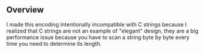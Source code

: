 ## Overview
I made this encoding intentionally incompatible with C strings because I realized
that C strings are not an example of "elegant" design, they are a big performance issue
because you have to scan a string byte by byte every time you need to determine its length.

